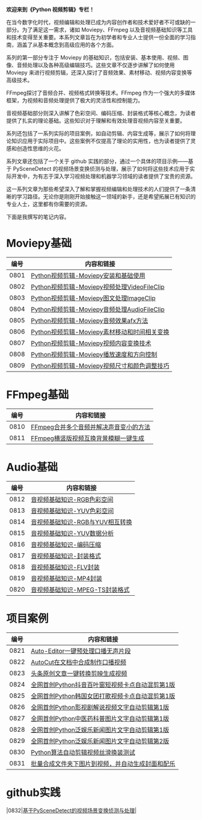 **欢迎来到《Python 视频剪辑》专栏！**

在当今数字化时代，视频编辑和处理已成为内容创作者和技术爱好者不可或缺的一部分。为了满足这一需求，诸如 Moviepy、FFmpeg 以及音视频基础知识等工具和技术变得至关重要。本系列文章旨在为初学者和专业人士提供一份全面的学习指南，涵盖了从基本概念到高级应用的各个方面。

系列的第一部分专注于 Moviepy 的基础知识，包括安装、基本使用、视频、图像、音频处理以及各种高级编辑技巧。这些文章不仅逐步讲解了如何使用 Moviepy 来进行视频剪辑，还深入探讨了音频效果、素材移动、视频内容变换等高级技术。

FFmpeg探讨了音频合并、视频格式转换等技术。FFmpeg 作为一个强大的多媒体框架，为视频和音频处理提供了极大的灵活性和控制能力。

音视频基础部分则深入讲解了色彩空间、编码压缩、封装格式等核心概念，为读者提供了扎实的理论基础。这些知识对于理解和有效处理音视频内容至关重要。

系列还包括了一系列实际的项目案例，如自动剪辑、内容生成等，展示了如何将理论知识应用于实际项目中。这些案例不仅提高了理论的实用性，也为读者提供了灵感和创造性思维的火花。

系列文章还包括了一个关于 github 实践的部分，通过一个具体的项目示例——基于 PySceneDetect 的视频场景变换侦测与处理，展示了如何将这些技术应用于实际开发中，为有志于深入学习视频处理和机器学习领域的读者提供了宝贵的资源。

这一系列文章为那些希望深入了解和掌握视频编辑和处理技术的人们提供了一条清晰的学习路径。无论你是刚刚开始接触这一领域的新手，还是希望拓展已有知识的专业人士，这里都有你需要的资源。
 
下面是我撰写的笔记内容。

# Moviepy基础

|编号|内容和链接| 
| ---- | ---- |
|0801|[Python视频剪辑-Moviepy安装和基础使用](https://datayang.blog.csdn.net/article/details/133614747)|
|0802|[Python视频剪辑-Moviepy视频处理VideoFileClip](https://datayang.blog.csdn.net/article/details/133615090)|
|0803|[Python视频剪辑-Moviepy图文处理ImageClip](https://datayang.blog.csdn.net/article/details/133615988)|
|0804|[Python视频剪辑-Moviepy音频处理AudioFileClip](https://datayang.blog.csdn.net/article/details/133616402)|
|0805|[Python视频剪辑-Moviepy音频效果afx方法](https://datayang.blog.csdn.net/article/details/133633518)|
|0806|[Python视频剪辑-Moviepy素材移动和时间相关变换](https://datayang.blog.csdn.net/article/details/133633861)|
|0807|[Python视频剪辑-Moviepy视频内容变换技术](https://datayang.blog.csdn.net/article/details/133634482)|
|0808|[Python视频剪辑-Moviepy播放速度和方向控制](https://datayang.blog.csdn.net/article/details/133634225)|
|0809|[Python视频剪辑-Moviepy视频尺寸和颜色调整技巧](https://datayang.blog.csdn.net/article/details/133634931)|

# FFmpeg基础

|编号|内容和链接| 
| ---- | ---- |
|0810|[FFmpeg合并多个音频并解决声音变小的方法](https://datayang.blog.csdn.net/article/details/133635316)|
|0811|[FFmpeg横竖版视频互换背景模糊一键生成](https://datayang.blog.csdn.net/article/details/133635760)|

# Audio基础

|编号|内容和链接| 
| ---- | ---- |
|0812|[音视频基础知识-RGB色彩空间](https://datayang.blog.csdn.net/article/details/135473495)|
|0813|[音视频基础知识-YUV色彩空间](https://datayang.blog.csdn.net/article/details/109493261)|
|0814|[音视频基础知识-RGB与YUV相互转换](https://datayang.blog.csdn.net/article/details/109494762)|
|0815|[音视频基础知识-YUV数据分析](https://datayang.blog.csdn.net/article/details/110224470)|
|0816|[音视频基础知识-编码压缩](https://datayang.blog.csdn.net/article/details/110229047)|
|0817|[音视频基础知识-封装格式](https://datayang.blog.csdn.net/article/details/110229108)|
|0818|[音视频基础知识-FLV封装](https://datayang.blog.csdn.net/article/details/114296253)|
|0819|[音视频基础知识-MP4封装](https://datayang.blog.csdn.net/article/details/114652060)|
|0820|[音视频基础知识-MPEG-TS封装格式](https://datayang.blog.csdn.net/article/details/135463251)|

# 项目案例

|编号|内容和链接| 
| ---- | ---- |
|0821|[Auto-Editor一键预处理口播无声片段](https://datayang.blog.csdn.net/article/details/127965899)|
|0822|[AutoCut在文档中合成制作口播视频](https://datayang.blog.csdn.net/article/details/127995344)|
|0823|[头条原创文章一键转换剪映生成视频](https://datayang.blog.csdn.net/article/details/127447502)|
|0824|[全网首创Python抖音百叶窗短视频卡点自动混剪第1版](https://datayang.blog.csdn.net/article/details/126541465)|
|0825|[全网首创Python韩国女团打歌视频卡点自动混剪第1版](https://datayang.blog.csdn.net/article/details/123812291)|
|0826|[全网首创Python影视剧解说视频文字自动剪辑第1版](https://datayang.blog.csdn.net/article/details/123321692)|
|0827|[全网首创Python中医药科普图片文字自动剪辑第1版](https://datayang.blog.csdn.net/article/details/123305392)|
|0828|[全网首创Python泛娱乐新闻图片文字自动剪辑第1版](https://datayang.blog.csdn.net/article/details/123422473)|
|0829|[全网首创Python泛娱乐新闻图片文字自动剪辑第2版](https://datayang.blog.csdn.net/article/details/109716713)|
|0830|[Python算法自动剪辑视频丝滑换装测试](https://datayang.blog.csdn.net/article/details/123897091)|
|0831|[批量合成文件夹下图片到视频，并自动生成封面和配乐](https://datayang.blog.csdn.net/article/details/129125765)|

# github实践

|0832|[基于PySceneDetect的视频场景变换侦测与处理](https://datayang.blog.csdn.net/article/details/131850417)|
